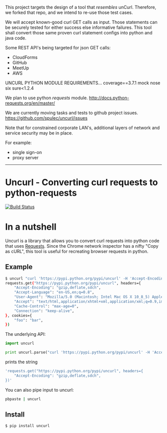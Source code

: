 This project targets the design of a tool that *resembles* unCurl.
Therefore, we forked that repo, and we intend to re-use those test cases.

We will accept known-good curl GET calls as input.
Those statements can be securely tested for either success else informative failures.
This tool shall convert those same proven curl statement configs into python and java code.

Some REST API's being targeted for json GET calls:
 - CloudForms
 - GitHub
 - MeetUp
 - AWS

UNCURL PYTHON MODULE REQUIREMENTS...
coverage==3.7.1
mock
nose
six
sure<1.2.4

We plan to use python *requests* module.
http://docs.python-requests.org/en/master/

We are currently moving tasks and tests to github project issues.
https://github.com/spulec/uncurl/issues

Note that for constrained corporate LAN's,
additional layers of network and service security may be in place.

For example:
 - single sign-on
 - proxy server
<hr>

# Uncurl - Converting curl requests to python-requests

[![Build Status](https://travis-ci.org/spulec/uncurl.png?branch=master)](https://travis-ci.org/spulec/uncurl)

# In a nutshell

Uncurl is a library that allows you to convert curl requests into python code that uses [Requests](github.com/kennethreitz/requests). Since the Chrome network inspector has a nifty "Copy as cURL", this tool is useful for recreating browser requests in python.


## Example

```bash
$ uncurl "curl 'https://pypi.python.org/pypi/uncurl' -H 'Accept-Encoding: gzip,deflate,sdch' -H 'Accept-Language: en-US,en;q=0.8' -H 'User-Agent: Mozilla/5.0 (Macintosh; Intel Mac OS X 10_8_5) AppleWebKit/537.36 (KHTML, like Gecko) Chrome/33.0.1750.152 Safari/537.36' -H 'Accept: text/html,application/xhtml+xml,application/xml;q=0.9,image/webp,*/*;q=0.8' -H 'Cache-Control: max-age=0' -H 'Cookie: foo=bar;' -H 'Connection: keep-alive' --compressed"
requests.get("https://pypi.python.org/pypi/uncurl", headers={
    "Accept-Encoding": "gzip,deflate,sdch",
    "Accept-Language": "en-US,en;q=0.8",
    "User-Agent": "Mozilla/5.0 (Macintosh; Intel Mac OS X 10_8_5) AppleWebKit/537.36 (KHTML, like Gecko) Chrome/33.0.1750.152 Safari/537.36",
    "Accept": "text/html,application/xhtml+xml,application/xml;q=0.9,image/webp,*/*;q=0.8",
    "Cache-Control": "max-age=0",
    "Connection": "keep-alive",
}, cookies={
    "foo": "bar",
})
```

The underlying API:

```python
import uncurl

print uncurl.parse("curl 'https://pypi.python.org/pypi/uncurl' -H 'Accept-Encoding: gzip,deflate,sdch'")
```

prints the string

```bash
'requests.get("https://pypi.python.org/pypi/uncurl", headers={
    "Accept-Encoding": "gzip,deflate,sdch",
})'
```

You can also pipe input to uncurl:

```bash
pbpaste | uncurl
```

## Install

```console
$ pip install uncurl
```
